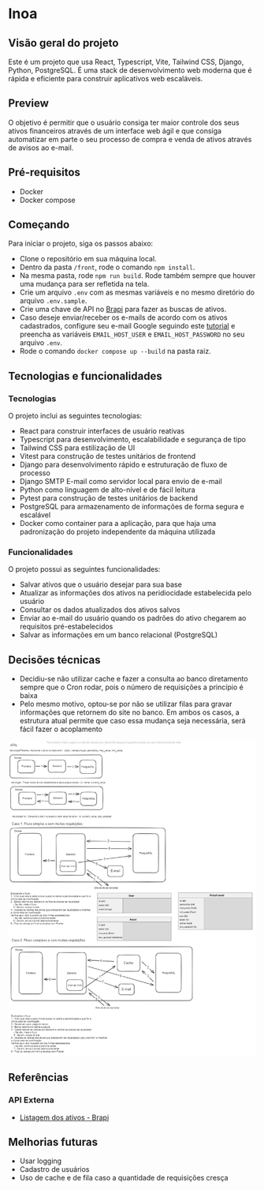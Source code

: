 # Inoa

## Visão geral do projeto

Este é um projeto que usa React, Typescript, Vite, Tailwind CSS, Django, Python, PostgreSQL.
É uma stack de desenvolvimento web moderna que é rápida e eficiente para construir aplicativos web escaláveis.

## Preview

O objetivo é permitir que o usuário consiga ter maior controle dos seus ativos financeiros através de um interface web ágil e que consiga automatizar em parte o seu processo de compra e venda de ativos através de avisos ao e-mail.

## Pré-requisitos

- Docker
- Docker compose

## Começando

Para iniciar o projeto, siga os passos abaixo:

- Clone o repositório em sua máquina local.
- Dentro da pasta `/front`, rode o comando `npm install`.
- Na mesma pasta, rode `npm run build`. Rode também sempre que houver uma mudança para ser refletida na tela.
- Crie um arquivo `.env` com as mesmas variáveis e no mesmo diretório do arquivo `.env.sample`.
- Crie uma chave de API no [Brapi](https://brapi.dev/) para fazer as buscas de ativos.
- Caso deseje enviar/receber os e-mails de acordo com os ativos cadastrados, configure seu e-mail Google seguindo este [tutorial](https://knowledge.workspace.google.com/kb/how-to-generate-an-app-passwords-000009237?hl=pt-br) e preencha as variáveis `EMAIL_HOST_USER` e `EMAIL_HOST_PASSWORD` no seu arquivo `.env`.
- Rode o comando `docker compose up --build` na pasta raiz.

## Tecnologias e funcionalidades

### Tecnologias

O projeto inclui as seguintes tecnologias:

- React para construir interfaces de usuário reativas
- Typescript para desenvolvimento, escalabilidade e segurança de tipo
- Tailwind CSS para estilização de UI
- Vitest para construção de testes unitários de frontend
- Django para desenvolvimento rápido e estruturação de fluxo de processo
- Django SMTP E-mail como servidor local para envio de e-mail
- Python como linguagem de alto-nível e de fácil leitura
- Pytest para construção de testes unitários de backend
- PostgreSQL para armazenamento de informações de forma segura e escalável
- Docker como container para a aplicação, para que haja uma padronização do projeto independente da máquina utilizada

### Funcionalidades

O projeto possui as seguintes funcionalidades:

- Salvar ativos que o usuário desejar para sua base
- Atualizar as informações dos ativos na peridiocidade estabelecida pelo usuário
- Consultar os dados atualizados dos ativos salvos
- Enviar ao e-mail do usuário quando os padrões do ativo chegarem ao requisitos pré-estabelecidos
- Salvar as informações em um banco relacional (PostgreSQL)

## Decisões técnicas

- Decidiu-se não utilizar cache e fazer a consulta ao banco diretamento sempre que o Cron rodar, pois o número de requisições a princípio é baixa
- Pelo mesmo motivo, optou-se por não se utilizar filas para gravar informações que retornem do site []() no banco. Em ambos os casos, a estrutura atual permite que caso essa mudança seja necessária, será fácil fazer o acoplamento

![Planejamento](./front/public/Planejamento.png)

## Referências

### API Externa

- [Listagem dos ativos - Brapi](https://brapi.dev/docs)

## Melhorias futuras

- Usar logging
- Cadastro de usuários
- Uso de cache e de fila caso a quantidade de requisições cresça
